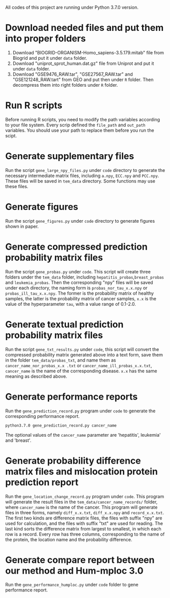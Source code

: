 All codes of this project are running under Python 3.7.0 version.
# Download needed files and put them into proper folders
1. Download "BIOGRID-ORGANISM-Homo_sapiens-3.5.179.mitab" file from Biogrid and put it under `data` folder.
2. Download "uniprot\_sprot\_human.dat.gz" file from Uniprot and put it under `data` folder.
3. Download "GSE9476\_RAW.tar", "GSE27567\_RAW.tar" and "GSE121248\_RAW.tart" from GEO and put then under `R` folder. Then decompress them into right folders under `R` folder.
# Run R scripts
Before running R scripts, you need to modify the path variables according to your file system. Every scrip defined the `file_path` and `out_path` variables. You should use your path to replace them before you run the scipt.
# Generate supplementary files
Run the script `gene_large_npy_files.py` under `code` directory to generate the necessary intermediate matrix files, including `a.npy`, `ECC.npy` and `PCC.npy`. These files will be saved in `tem_data` directory. Some functions may use these files.

# Generate figures
Run the script `gene_figures.py` under `code` directory to generate figures shown in paper. 

# Generate compressed prediction probability matrix files
Run the script `gene_probas.py` under `code`. This script will create three folders under the `tem_data` folder, including `hepatitis_probas`,`breast_probas` and `leukemia_probas`. Then the corresponding "npy" files will be saved under each directory, the naming form is `probas_nor_tau_x.x.npy` or `probas_ill_tau_x.x.npy`. The former is the probability matrix of healthy samples, the latter is the probability matrix of cancer samples, `x.x` is the value of the hyperparameter `tau`, with a value range of 0.1-2.0.

# Generate textual prediction probability matrix files
Run the script `gene_txt_results.py` under `code`, this script will convert the compressed probability matrix generated above into a text form, save them in the folder `tem_data/probas_txt`, and name them as `cancer_name_nor_probas_x.x .txt` or `cancer_name_ill_probas_x.x.txt`, `cancer_name` is the name of the corresponding disease. `x.x` has the same meaning as described above.
# Generate performance reports
Run the `gene_prediction_record.py` program under `code` to generate the corresponding performance report.
```
python3.7.0 gene_prediction_record.py cancer_name
```
The optional values of the `cancer_name` parameter are 'hepatitis', leukemia' and 'breast'.

# Generate probability difference matrix files and mislocation protein prediction report 
Run the `gene_location_change_record.py` program under `code`. This program will generate the result files in the `tem_data/cancer_name_records/` folder, where `cancer_name` is the name of the cancer. This program will generate files in three forms, namely `diff_x.x.txt`, `diff_x.x.npy` and `record_x.x.txt`. The first two kinds are difference matrix files, the files with suffix "npy" are used for calculation, and the files with suffix "txt"  are used for reading. The last kind sorts the difference matrix from largest to smallest, in which each row is a record. Every row has three columns, corresponding to the name of the protein, the location name and the probability difference.


# Generate compare report between our method and Hum-mploc 3.0
Run the `gene_performance_humploc.py` under `code` folder to gene performance report.
